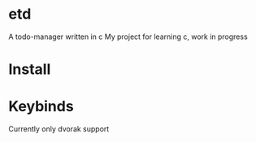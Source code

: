 # etd
A todo-manager written in c
My project for learning c, work in progress

# Install

# Keybinds
Currently only dvorak support

